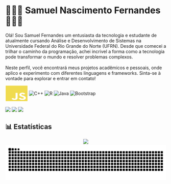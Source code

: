 # 🧑🏽‍💻 Samuel Nascimento Fernandes 🧑🏽‍💻
Olá! Sou Samuel Fernandes um entusiasta da tecnologia e estudante de atualmente cursando Análise e Desenvolvimento de Sistemas na Universidade Federal do Rio Grande do Norte (UFRN). Desde que comecei a trilhar o caminho da programação, achei incrivel a forma como a tecnologia pode transformar o mundo e resolver problemas complexos. <br> <br>Neste perfil, você encontrará meus projetos acadêmicos e pessoais, onde aplico e experimento com diferentes linguagens e frameworks. Sinta-se à vontade para explorar e entrar em contato!  <div style="display: inline_block">

<img align="center" alt="Js" height="50" width="70" src="https://raw.githubusercontent.com/devicons/devicon/master/icons/javascript/javascript-plain.svg">
<img align="center" alt="C++" height="50" width="70" src="https://cdn.jsdelivr.net/gh/devicons/devicon@latest/icons/cplusplus/cplusplus-original.svg" />
<img align="center" alt="R" height="50" width="70" src="https://cdn.jsdelivr.net/gh/devicons/devicon@latest/icons/r/r-original.svg">
<img align="center" alt="Java" height="50" width="70" src="https://cdn.jsdelivr.net/gh/devicons/devicon@latest/icons/java/java-original.svg">
<img align="center" alt="Bootstrap" height="50" width="70" src="https://cdn.jsdelivr.net/gh/devicons/devicon@latest/icons/bootstrap/bootstrap-original-wordmark.svg">
<br><br>  
</div>
<div>
  <a href="https://www.instagram.com/samuel321fernandes/" target="_blank"><img src="https://img.shields.io/badge/-Instagram-%23E4405F?style=for-the-badge&logo=instagram&logoColor=white"></a> 
  <a href = "mailto:samuel321fernandes@gmail.com"><img src="https://img.shields.io/badge/-Gmail-%23333?style=for-the-badge&logo=gmail&logoColor=white](https://img.shields.io/badge/Gmail-D14836?style=for-the-badge&logo=gmail&logoColor=white)"></a> 
   <a href="https://www.linkedin.com/in/samuel-nascimento-fernandes-940158269/"target="_blank"><img src="https://img.shields.io/badge/LinkedIn-0077B5?style=for-the-badge&logo=linkedin&logoColor=white"></a> 

## 📊 Estatísticas

<div align="center">
    <a href="#">
  <img height="150em" src="https://github-readme-stats.vercel.app/api/top-langs/?username=samuel21tu&layout=compact&langs_count=7&theme=dark"/>
</div>
  
  <picture align="center">
  <source media="(prefers-color-scheme: dark)" srcset="https://raw.githubusercontent.com/samuel21tu/samuel21tu/output/github-contribution-grid-snake-dark.svg">
  <source media="(prefers-color-scheme: light)" srcset="https://raw.githubusercontent.com/samuel21tu/samuel21tu/output/github-contribution-grid-snake-dark.svg">
  <img align="center" alt="github contribution grid snake animation" src="https://raw.githubusercontent.com/samuel21tu/samuel21tu/output/github-contribution-grid-snake.svg">
</picture>
</div
